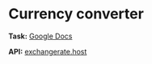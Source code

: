 # Currency converter

**Task:** [Google Docs](https://docs.google.com/document/d/1KWuOkO2jl_K1Btm5iVaqiPt0YM2uUuXNcfYdTMI6ZG0/edit#heading=h.c8sww09tvcj1)

**API:** [exchangerate.host](https://exchangerate.host)